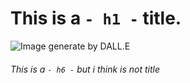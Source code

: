 # This is a `- h1 -` title.

![Image generate by DALL.E ](https://github.com/user-attachments/assets/99e8523c-3145-4fd4-8e37-2119aca20596)

###### This is a `- h6 -` but i  think is not title
